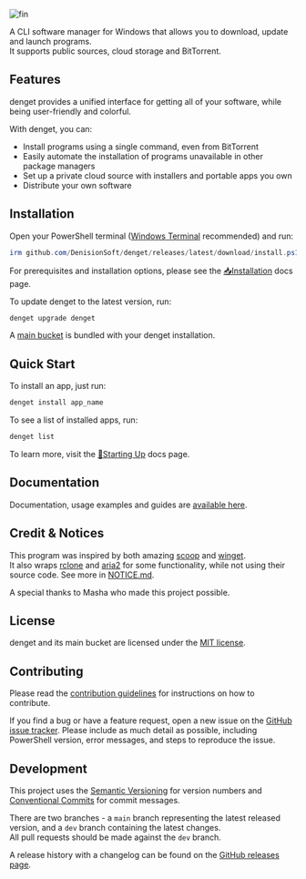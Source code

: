 ![fin](https://user-images.githubusercontent.com/126210192/228084920-1a149bdf-47a9-414d-be97-33b6f5885c5a.gif)

A CLI software manager for Windows that allows you to download, update and launch programs.<br>
It supports public sources, cloud storage and BitTorrent.
## Features
denget provides a unified interface for getting all of your software, while being user-friendly and colorful.

With denget, you can:
- Install programs using a single command, even from BitTorrent
- Easily automate the installation of programs unavailable in other package managers
- Set up a private cloud source with installers and portable apps you own
- Distribute your own software

## Installation
Open your PowerShell terminal ([Windows Terminal](https://github.com/microsoft/terminal) recommended) and run:
```powershell
irm github.com/DenisionSoft/denget/releases/latest/download/install.ps1 | iex
```
For prerequisites and installation options, please see the [📥Installation](https://sumptuous-vicuna-b1e.notion.site/Installation-31e459a048634bbca6cb27845384c866) docs page.

To update denget to the latest version, run:
```powershell
denget upgrade denget
```

A [main bucket](https://github.com/DenisionSoft/dgmain) is bundled with your denget installation.

## Quick Start
To install an app, just run:
```powershell
denget install app_name
```

To see a list of installed apps, run:
```powershell
denget list
```

To learn more, visit the [🚀Starting Up](https://sumptuous-vicuna-b1e.notion.site/Starting-Up-d6b1ccba17cc43d694234143797ea5f2) docs page.

## Documentation
Documentation, usage examples and guides are [available here](https://sumptuous-vicuna-b1e.notion.site/denget-98325ea4d27b407284deccdfbf495296).

## Credit & Notices
This program was inspired by both amazing [scoop](https://github.com/ScoopInstaller/Scoop) and [winget](https://github.com/microsoft/winget-cli).<br>
It also wraps [rclone](https://github.com/rclone/rclone) and [aria2](https://github.com/aria2/aria2) for some functionality, while not using their source code. See more in [NOTICE.md](NOTICE.md).

A special thanks to Masha who made this project possible.

## License
denget and its main bucket are licensed under the [MIT license](LICENSE).

## Contributing
Please read the [contribution guidelines](CONTRIBUTING.md) for instructions on how to contribute.

If you find a bug or have a feature request, open a new issue on the [GitHub issue tracker](https://github.com/DenisionSoft/denget/issues). Please include as much detail as possible, including PowerShell version, error messages, and steps to reproduce the issue.

## Development
This project uses the [Semantic Versioning](https://semver.org/) for version numbers and [Conventional Commits](https://www.conventionalcommits.org/) for commit messages.

There are two branches - a `main` branch representing the latest released version, and a `dev` branch containing the latest changes.<br>
All pull requests should be made against the `dev` branch.

A release history with a changelog can be found on the [GitHub releases page](https://github.com/DenisionSoft/denget/releases).
